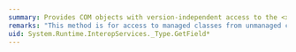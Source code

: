 ```yaml
---
summary: Provides COM objects with version-independent access to the <xref href="erload:System.Type.GetField"></xref> method.
remarks: "This method is for access to managed classes from unmanaged code, and should not be called from managed code.  \n  \n The <xref:System.Type.GetField%2A?displayProperty=fullName> method gets a specific field of the current <xref:System.Type>."
uid: System.Runtime.InteropServices._Type.GetField*
---
```

